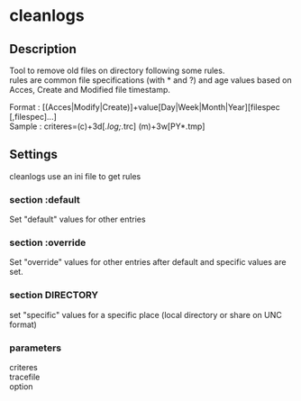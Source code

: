 # cleanlogs

## Description

Tool to remove old files on directory following some rules.  
rules are common file specifications (with * and ?) and age values based on Acces, Create and Modified file timestamp.  

Format : [(Acces|Modify|Create)]+value[Day|Week|Month|Year][filespec [,filespec]...]  
Sample : criteres=(c)+3d[*.log;*.trc] (m)+3w[PY*.tmp]  

## Settings

cleanlogs use an ini file to get rules

### section :default

Set "default" values for other entries

### section :override

Set "override" values for other entries after default and specific values are set.

### section DIRECTORY

set "specific" values for a specific place (local directory or share on UNC format)

### parameters

criteres  
tracefile  
option  
